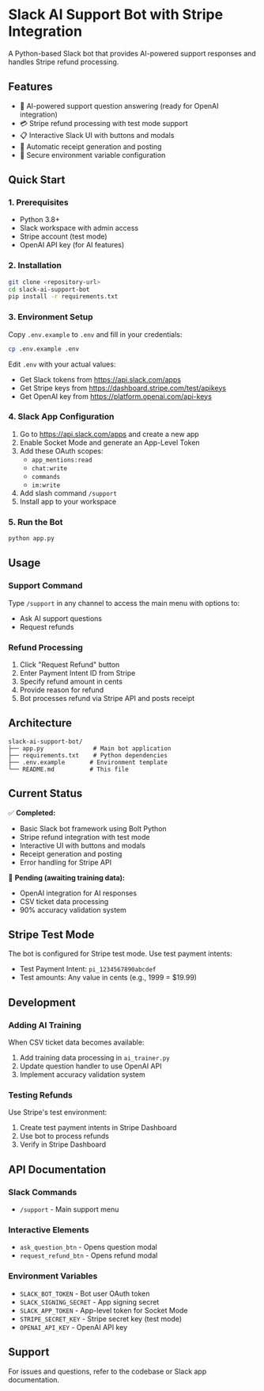 # Slack AI Support Bot with Stripe Integration

A Python-based Slack bot that provides AI-powered support responses and handles Stripe refund processing.

## Features

- 🤖 AI-powered support question answering (ready for OpenAI integration)
- 💳 Stripe refund processing with test mode support
- 📋 Interactive Slack UI with buttons and modals
- 🧾 Automatic receipt generation and posting
- 🔐 Secure environment variable configuration

## Quick Start

### 1. Prerequisites

- Python 3.8+
- Slack workspace with admin access
- Stripe account (test mode)
- OpenAI API key (for AI features)

### 2. Installation

```bash
git clone <repository-url>
cd slack-ai-support-bot
pip install -r requirements.txt
```

### 3. Environment Setup

Copy `.env.example` to `.env` and fill in your credentials:

```bash
cp .env.example .env
```

Edit `.env` with your actual values:
- Get Slack tokens from https://api.slack.com/apps
- Get Stripe keys from https://dashboard.stripe.com/test/apikeys
- Get OpenAI key from https://platform.openai.com/api-keys

### 4. Slack App Configuration

1. Go to https://api.slack.com/apps and create a new app
2. Enable Socket Mode and generate an App-Level Token
3. Add these OAuth scopes:
   - `app_mentions:read`
   - `chat:write`
   - `commands`
   - `im:write`
4. Add slash command `/support`
5. Install app to your workspace

### 5. Run the Bot

```bash
python app.py
```

## Usage

### Support Command
Type `/support` in any channel to access the main menu with options to:
- Ask AI support questions
- Request refunds

### Refund Processing
1. Click "Request Refund" button
2. Enter Payment Intent ID from Stripe
3. Specify refund amount in cents
4. Provide reason for refund
5. Bot processes refund via Stripe API and posts receipt

## Architecture

```
slack-ai-support-bot/
├── app.py              # Main bot application
├── requirements.txt    # Python dependencies
├── .env.example       # Environment template
└── README.md          # This file
```

## Current Status

✅ **Completed:**
- Basic Slack bot framework using Bolt Python
- Stripe refund integration with test mode
- Interactive UI with buttons and modals
- Receipt generation and posting
- Error handling for Stripe API

🔄 **Pending (awaiting training data):**
- OpenAI integration for AI responses
- CSV ticket data processing
- 90% accuracy validation system

## Stripe Test Mode

The bot is configured for Stripe test mode. Use test payment intents:
- Test Payment Intent: `pi_1234567890abcdef`
- Test amounts: Any value in cents (e.g., 1999 = $19.99)

## Development

### Adding AI Training
When CSV ticket data becomes available:
1. Add training data processing in `ai_trainer.py`
2. Update question handler to use OpenAI API
3. Implement accuracy validation system

### Testing Refunds
Use Stripe's test environment:
1. Create test payment intents in Stripe Dashboard
2. Use bot to process refunds
3. Verify in Stripe Dashboard

## API Documentation

### Slack Commands
- `/support` - Main support menu

### Interactive Elements
- `ask_question_btn` - Opens question modal
- `request_refund_btn` - Opens refund modal

### Environment Variables
- `SLACK_BOT_TOKEN` - Bot user OAuth token
- `SLACK_SIGNING_SECRET` - App signing secret
- `SLACK_APP_TOKEN` - App-level token for Socket Mode
- `STRIPE_SECRET_KEY` - Stripe secret key (test mode)
- `OPENAI_API_KEY` - OpenAI API key

## Support

For issues and questions, refer to the codebase or Slack app documentation.